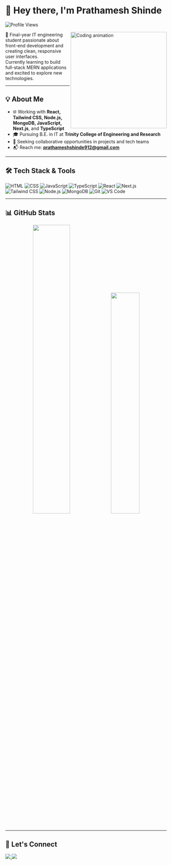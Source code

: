 # 👋 Hey there, I'm Prathamesh Shinde

![Profile Views](https://komarev.com/ghpvc/?username=PrathameshRSH26&label=Profile%20views&color=0e75b6&style=flat-square)

<img align="right" src="https://media.giphy.com/media/qgQUggAC3Pfv687qPC/giphy.gif" width="300" alt="Coding animation" />

<!-- Spacer to prevent overlap with next section -->
<div height="1px"></div>

🚀 Final-year IT engineering student passionate about front-end development and creating clean, responsive user interfaces.  
Currently learning to build full-stack MERN applications and excited to explore new technologies.

---

## 💡 About Me
- 🌐 Working with **React, Tailwind CSS, Node.js, MongoDB, JavaScript, Next.js**, and **TypeScript**
- 🎓 Pursuing B.E. in IT at **Trinity College of Engineering and Research**
- 💼 Seeking collaborative opportunities in projects and tech teams
- 📬 Reach me: **prathameshshinde912@gmail.com**

---

## 🛠️ Tech Stack & Tools

![HTML](...)
![CSS](...)
![JavaScript](...)
![TypeScript](...)
![React](...)
![Next.js](...)
![Tailwind CSS](...)
![Node.js](...)
![MongoDB](...)
![Git](...)
![VS Code](...)

---

## 📊 GitHub Stats

<div align="center">
  <img src="https://github-readme-stats.vercel.app/api?username=PrathameshRSH26&show_icons=true&theme=github_dark&count_private=true&hide_border=true" width="48%"/>
  <img src="https://github-readme-stats.vercel.app/api/top‑langs/?username=PrathameshRSH26&layout=compact&theme=github_dark&hide_border=true" width="42%"/>
</div>

---

## 🔗 Let's Connect

<p align="left">
  <a href="https://linkedin.com/in/prathameshshinde2604" target="_blank">
    <img src="https://img.shields.io/badge/LinkedIn‑Connect‑blue?style=for‑the‑badge&logo=linkedin&logoColor=white" />
  </a>
  <a href="mailto:prathameshshinde912@gmail.com">
    <img src="https://img.shields.io/badge/Gmail‑Email‑red?style=for‑the‑badge&logo=gmail&logoColor=white" />
  </a>
</p>

